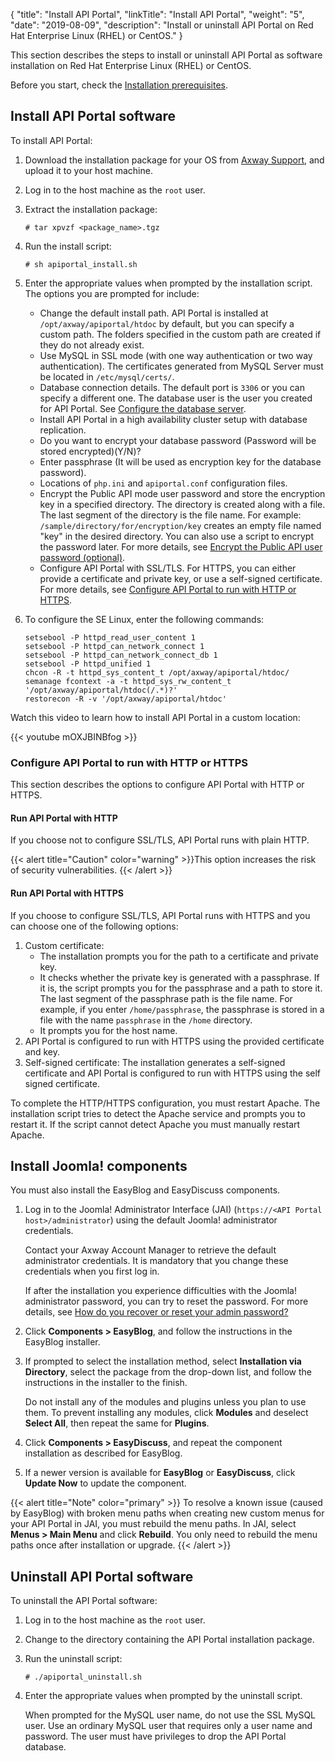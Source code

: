 {
"title": "Install API Portal",
  "linkTitle": "Install API Portal",
  "weight": "5",
  "date": "2019-08-09",
  "description": "Install or uninstall API Portal on Red Hat Enterprise Linux (RHEL) or CentOS."
}

This section describes the steps to install or uninstall API Portal as software installation on Red Hat Enterprise Linux (RHEL) or CentOS.

Before you start, check the [Installation prerequisites](/docs/apim_installation/apiportal_install/install_software_prereqs/).

## Install API Portal software

To install API Portal:

1. Download the installation package for your OS from [Axway Support](https://support.axway.com/), and upload it to your host machine.
2. Log in to the host machine as the `root` user.
3. Extract the installation package:

    ```
    # tar xpvzf <package_name>.tgz
    ```

4. Run the install script:

    ```
    # sh apiportal_install.sh
    ```

5. Enter the appropriate values when prompted by the installation script. The options you are prompted for include:
    * Change the default install path. API Portal is installed at `/opt/axway/apiportal/htdoc` by default, but you can specify a custom path. The folders specified in the custom path are created if they do not already exist.
    * Use MySQL in SSL mode (with one way authentication or two way authentication). The certificates generated from MySQL Server must be located in `/etc/mysql/certs/`.
    * Database connection details. The default port is `3306` or you can specify a different one. The database user is the user you created for API Portal. See [Configure the database server](/docs/apim_installation/apiportal_install/install_software_configure_database/).
    * Install API Portal in a high availability cluster setup with database replication.
    * Do you want to encrypt your database password (Password will be stored encrypted)(Y/N)?
    * Enter passphrase (It will be used as encryption key for the database password).
    * Locations of `php.ini` and `apiportal.conf` configuration files.
    * Encrypt the Public API mode user password and store the encryption key in a specified directory. The directory is created along with a file. The last segment of the directory is the file name. For example: `/sample/directory/for/encryption/key` creates an empty file named "key" in the desired directory. You can also use a script to encrypt the password later. For more details, see [Encrypt the Public API user password (optional)](/docs/apim_installation/apiportal_install/upgrade_automatic/#encrypt-the-public-api-mode-user-password-optional).
    * Configure API Portal with SSL/TLS. For HTTPS, you can either provide a certificate and private key, or use a self-signed certificate. For more details, see [Configure API Portal to run with HTTP or HTTPS](#configure-api-portal-to-run-with-http-or-https).

6. To configure the SE Linux, enter the following commands:

    ```
    setsebool -P httpd_read_user_content 1
    setsebool -P httpd_can_network_connect 1
    setsebool -P httpd_can_network_connect_db 1
    setsebool -P httpd_unified 1
    chcon -R -t httpd_sys_content_t /opt/axway/apiportal/htdoc/
    semanage fcontext -a -t httpd_sys_rw_content_t '/opt/axway/apiportal/htdoc(/.*)?'
    restorecon -R -v '/opt/axway/apiportal/htdoc'
    ```

Watch this video to learn how to install API Portal in a custom location:

{{< youtube mOXJBINBfog >}}

### Configure API Portal to run with HTTP or HTTPS

This section describes the options to configure API Portal with HTTP or HTTPS.

#### Run API Portal with HTTP

If you choose not to configure SSL/TLS, API Portal runs with plain HTTP.

{{< alert title="Caution" color="warning" >}}This option increases the risk of security vulnerabilities. {{< /alert >}}

#### Run API Portal with HTTPS

If you choose to configure SSL/TLS, API Portal runs with HTTPS and you can choose one of the following options:

1. Custom certificate:
    * The installation prompts you for the path to a certificate and private key.
    * It checks whether the private key is generated with a passphrase. If it is, the script prompts you for the passphrase and a path to store it. The last segment of the passphrase path is the file name. For example, if you enter `/home/passphrase`, the passphrase is stored in a file with the name `passphrase` in the `/home` directory.
    * It prompts you for the host name.
2. API Portal is configured to run with HTTPS using the provided certificate and key.
3. Self-signed certificate: The installation generates a self-signed certificate and API Portal is configured to run with HTTPS using the self signed certificate.

To complete the HTTP/HTTPS configuration, you must restart Apache. The installation script tries to detect the Apache service and prompts you to restart it. If the script cannot detect Apache you must manually restart Apache.

## Install Joomla! components

You must also install the EasyBlog and EasyDiscuss components.

1. Log in to the Joomla! Administrator Interface (JAI) (`https://<API Portal host>/administrator`) using the default Joomla! administrator credentials.

    Contact your Axway Account Manager to retrieve the default administrator credentials. It is mandatory that you change these credentials when you first log in.

    If after the installation you experience difficulties with the Joomla! administrator password, you can try to reset the password. For more details, see [How do you recover or reset your admin password?](https://docs.joomla.org/How_do_you_recover_or_reset_your_admin_password%3F)

2. Click **Components > EasyBlog**, and follow the instructions in the EasyBlog installer.
3. If prompted to select the installation method, select **Installation via Directory**, select the package from the drop-down list, and follow the instructions in the installer to the finish.

    Do not install any of the modules and plugins unless you plan to use them. To prevent installing any modules, click **Modules** and deselect **Select All**, then repeat the same for **Plugins**.

4. Click **Components > EasyDiscuss**, and repeat the component installation as described for EasyBlog.
5. If a newer version is available for **EasyBlog** or **EasyDiscuss**, click **Update Now** to update the component.

{{< alert title="Note" color="primary" >}} To resolve a known issue (caused by EasyBlog) with broken menu paths when creating new custom menus for your API Portal in JAI, you must rebuild the menu paths. In JAI, select **Menus > Main Menu** and click **Rebuild**. You only need to rebuild the menu paths once after installation or upgrade. {{< /alert >}}

## Uninstall API Portal software

To uninstall the API Portal software:

1. Log in to the host machine as the `root` user.
2. Change to the directory containing the API Portal installation package.
3. Run the uninstall script:

    ```
    # ./apiportal_uninstall.sh
    ```

4. Enter the appropriate values when prompted by the uninstall script.

    When prompted for the MySQL user name, do not use the SSL MySQL user. Use an ordinary MySQL user that requires only a user name and password. The user must have privileges to drop the API Portal database.
